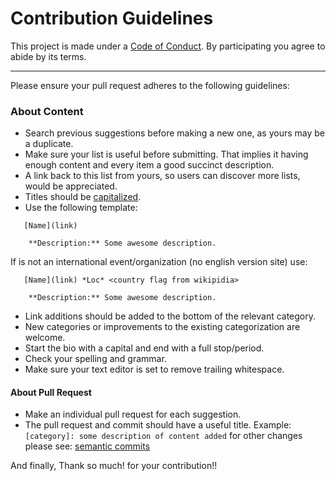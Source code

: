 # Contribution Guidelines
This project is made under a [Code of 
Conduct](https://github.com/domenicosolazzo/awesome-okr/blob/master/CODE_OF_CONDUCT.md). By participating you agree to abide by its terms.
_____
Please ensure your pull request adheres to the following guidelines:

### About Content
- Search previous suggestions before making a new one, as yours may be a duplicate.
- Make sure your list is useful before submitting. That implies it having enough content and every item a good succinct description.
- A link back to this list from yours, so users can discover more lists, would be appreciated.
- Titles should be [capitalized](http://grammar.yourdictionary.com/capitalization/rules-for-capitalization-in-titles.html).
- Use the following template:
```
   [Name](link)

    **Description:** Some awesome description.
```
If is not an international event/organization (no english version site) use:
```
   [Name](link) *Loc* <country flag from wikipidia>

    **Description:** Some awesome description.
```
- Link additions should be added to the bottom of the relevant category.
- New categories or improvements to the existing categorization are welcome.
- Start the bio with a capital and end with a full stop/period.
- Check your spelling and grammar.
- Make sure your text editor is set to remove trailing whitespace.

#### About Pull Request

- Make an individual pull request for each suggestion.
- The pull request and commit should have a useful title. 
Example: `[category]: some description of content added` for other changes please see: [semantic commits](http://seesparkbox.com/foundry/semantic_commit_messages)

And finally, Thank so much! for your contribution!!
